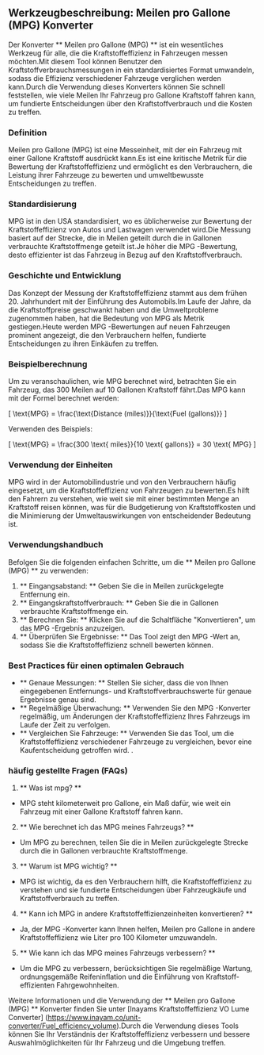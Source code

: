 ## Werkzeugbeschreibung: Meilen pro Gallone (MPG) Konverter

Der Konverter ** Meilen pro Gallone (MPG) ** ist ein wesentliches Werkzeug für alle, die die Kraftstoffeffizienz in Fahrzeugen messen möchten.Mit diesem Tool können Benutzer den Kraftstoffverbrauchsmessungen in ein standardisiertes Format umwandeln, sodass die Effizienz verschiedener Fahrzeuge verglichen werden kann.Durch die Verwendung dieses Konverters können Sie schnell feststellen, wie viele Meilen Ihr Fahrzeug pro Gallone Kraftstoff fahren kann, um fundierte Entscheidungen über den Kraftstoffverbrauch und die Kosten zu treffen.

### Definition

Meilen pro Gallone (MPG) ist eine Messeinheit, mit der ein Fahrzeug mit einer Gallone Kraftstoff ausdrückt kann.Es ist eine kritische Metrik für die Bewertung der Kraftstoffeffizienz und ermöglicht es den Verbrauchern, die Leistung ihrer Fahrzeuge zu bewerten und umweltbewusste Entscheidungen zu treffen.

### Standardisierung

MPG ist in den USA standardisiert, wo es üblicherweise zur Bewertung der Kraftstoffeffizienz von Autos und Lastwagen verwendet wird.Die Messung basiert auf der Strecke, die in Meilen geteilt durch die in Gallonen verbrauchte Kraftstoffmenge geteilt ist.Je höher die MPG -Bewertung, desto effizienter ist das Fahrzeug in Bezug auf den Kraftstoffverbrauch.

### Geschichte und Entwicklung

Das Konzept der Messung der Kraftstoffeffizienz stammt aus dem frühen 20. Jahrhundert mit der Einführung des Automobils.Im Laufe der Jahre, da die Kraftstoffpreise geschwankt haben und die Umweltprobleme zugenommen haben, hat die Bedeutung von MPG als Metrik gestiegen.Heute werden MPG -Bewertungen auf neuen Fahrzeugen prominent angezeigt, die den Verbrauchern helfen, fundierte Entscheidungen zu ihren Einkäufen zu treffen.

### Beispielberechnung

Um zu veranschaulichen, wie MPG berechnet wird, betrachten Sie ein Fahrzeug, das 300 Meilen auf 10 Gallonen Kraftstoff fährt.Das MPG kann mit der Formel berechnet werden:

\[ \text{MPG} = \frac{\text{Distance (miles)}}{\text{Fuel (gallons)}} \]

Verwenden des Beispiels:

\[ \text{MPG} = \frac{300 \text{ miles}}{10 \text{ gallons}} = 30 \text{ MPG} \]

### Verwendung der Einheiten

MPG wird in der Automobilindustrie und von den Verbrauchern häufig eingesetzt, um die Kraftstoffeffizienz von Fahrzeugen zu bewerten.Es hilft den Fahrern zu verstehen, wie weit sie mit einer bestimmten Menge an Kraftstoff reisen können, was für die Budgetierung von Kraftstoffkosten und die Minimierung der Umweltauswirkungen von entscheidender Bedeutung ist.

### Verwendungshandbuch

Befolgen Sie die folgenden einfachen Schritte, um die ** Meilen pro Gallone (MPG) ** zu verwenden:

1. ** Eingangsabstand: ** Geben Sie die in Meilen zurückgelegte Entfernung ein.
2. ** Eingangskraftstoffverbrauch: ** Geben Sie die in Gallonen verbrauchte Kraftstoffmenge ein.
3. ** Berechnen Sie: ** Klicken Sie auf die Schaltfläche "Konvertieren", um das MPG -Ergebnis anzuzeigen.
4. ** Überprüfen Sie Ergebnisse: ** Das Tool zeigt den MPG -Wert an, sodass Sie die Kraftstoffeffizienz schnell bewerten können.

### Best Practices für einen optimalen Gebrauch

- ** Genaue Messungen: ** Stellen Sie sicher, dass die von Ihnen eingegebenen Entfernungs- und Kraftstoffverbrauchswerte für genaue Ergebnisse genau sind.
- ** Regelmäßige Überwachung: ** Verwenden Sie den MPG -Konverter regelmäßig, um Änderungen der Kraftstoffeffizienz Ihres Fahrzeugs im Laufe der Zeit zu verfolgen.
- ** Vergleichen Sie Fahrzeuge: ** Verwenden Sie das Tool, um die Kraftstoffeffizienz verschiedener Fahrzeuge zu vergleichen, bevor eine Kaufentscheidung getroffen wird.
.

### häufig gestellte Fragen (FAQs)

1. ** Was ist mpg? **
- MPG steht kilometerweit pro Gallone, ein Maß dafür, wie weit ein Fahrzeug mit einer Gallone Kraftstoff fahren kann.

2. ** Wie berechnet ich das MPG meines Fahrzeugs? **
- Um MPG zu berechnen, teilen Sie die in Meilen zurückgelegte Strecke durch die in Gallonen verbrauchte Kraftstoffmenge.

3. ** Warum ist MPG wichtig? **
- MPG ist wichtig, da es den Verbrauchern hilft, die Kraftstoffeffizienz zu verstehen und sie fundierte Entscheidungen über Fahrzeugkäufe und Kraftstoffverbrauch zu treffen.

4. ** Kann ich MPG in andere Kraftstoffeffizienzeinheiten konvertieren? **
- Ja, der MPG -Konverter kann Ihnen helfen, Meilen pro Gallone in andere Kraftstoffeffizienz wie Liter pro 100 Kilometer umzuwandeln.

5. ** Wie kann ich das MPG meines Fahrzeugs verbessern? **
- Um die MPG zu verbessern, berücksichtigen Sie regelmäßige Wartung, ordnungsgemäße Reifeninflation und die Einführung von Kraftstoff-effizienten Fahrgewohnheiten.

Weitere Informationen und die Verwendung der ** Meilen pro Gallone (MPG) ** Konverter finden Sie unter [Inayams Kraftstoffeffizienz VO Lume Converter] (https://www.inayam.co/unit-converter/Fuel_efficiency_volume).Durch die Verwendung dieses Tools können Sie Ihr Verständnis der Kraftstoffeffizienz verbessern und bessere Auswahlmöglichkeiten für Ihr Fahrzeug und die Umgebung treffen.